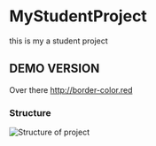 # MyStudentProject 
this is my a student project

## DEMO VERSION

Over there http://border-color.red

### Structure
![Structure of project](/img/structure.jpeg)
